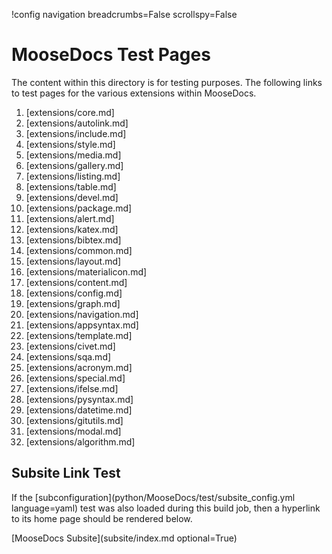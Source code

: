 !config navigation breadcrumbs=False scrollspy=False

# MooseDocs Test Pages

The content within this directory is for testing purposes. The following
links to test pages for the various extensions within MooseDocs.

1. [extensions/core.md]
1. [extensions/autolink.md]
1. [extensions/include.md]
1. [extensions/style.md]
1. [extensions/media.md]
1. [extensions/gallery.md]
1. [extensions/listing.md]
1. [extensions/table.md]
1. [extensions/devel.md]
1. [extensions/package.md]
1. [extensions/alert.md]
1. [extensions/katex.md]
1. [extensions/bibtex.md]
1. [extensions/common.md]
1. [extensions/layout.md]
1. [extensions/materialicon.md]
1. [extensions/content.md]
1. [extensions/config.md]
1. [extensions/graph.md]
1. [extensions/navigation.md]
1. [extensions/appsyntax.md]
1. [extensions/template.md]
1. [extensions/civet.md]
1. [extensions/sqa.md]
1. [extensions/acronym.md]
1. [extensions/special.md]
1. [extensions/ifelse.md]
1. [extensions/pysyntax.md]
1. [extensions/datetime.md]
1. [extensions/gitutils.md]
1. [extensions/modal.md]
1. [extensions/algorithm.md]

## Subsite Link Test

If the [subconfiguration](python/MooseDocs/test/subsite_config.yml language=yaml) test was also loaded during
this build job, then a hyperlink to its home page should be rendered below.

[MooseDocs Subsite](subsite/index.md optional=True)
